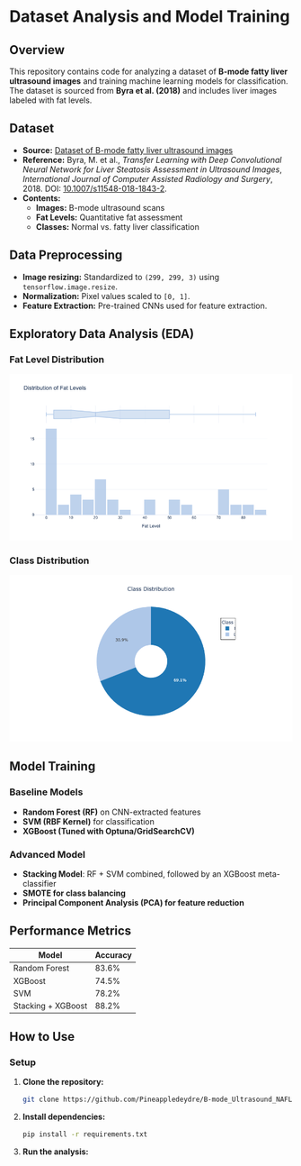 # Dataset Analysis and Model Training

## Overview
This repository contains code for analyzing a dataset of **B-mode fatty liver ultrasound images** and training machine learning models for classification. The dataset is sourced from **Byra et al. (2018)** and includes liver images labeled with fat levels.

## Dataset
- **Source:** [Dataset of B-mode fatty liver ultrasound images](https://www.kaggle.com/datasets/shanecandoit/dataset-of-b-mode-fatty-liver-ultrasound-images)
- **Reference:** Byra, M. et al., *Transfer Learning with Deep Convolutional Neural Network for Liver Steatosis Assessment in Ultrasound Images*, *International Journal of Computer Assisted Radiology and Surgery*, 2018. DOI: [10.1007/s11548-018-1843-2](https://doi.org/10.1007/s11548-018-1843-2).
- **Contents:**
  - **Images:** B-mode ultrasound scans
  - **Fat Levels:** Quantitative fat assessment
  - **Classes:** Normal vs. fatty liver classification

## Data Preprocessing
- **Image resizing:** Standardized to `(299, 299, 3)` using `tensorflow.image.resize`.
- **Normalization:** Pixel values scaled to `[0, 1]`.
- **Feature Extraction:** Pre-trained CNNs used for feature extraction.

## Exploratory Data Analysis (EDA)
### Fat Level Distribution
![Fat Level Distribution](assets/fat_level_histogram.png)

### Class Distribution
![Class Distribution](assets/class_distribution_piechart.png)

## Model Training
### Baseline Models
- **Random Forest (RF)** on CNN-extracted features
- **SVM (RBF Kernel)** for classification
- **XGBoost (Tuned with Optuna/GridSearchCV)**

### Advanced Model
- **Stacking Model**: RF + SVM combined, followed by an XGBoost meta-classifier
- **SMOTE for class balancing**
- **Principal Component Analysis (PCA) for feature reduction**

## Performance Metrics
| Model              | Accuracy |
|--------------------|----------|
| Random Forest     | 83.6%    |
| XGBoost          | 74.5%    |
| SVM              | 78.2%    |
| Stacking + XGBoost | 88.2%    |

## How to Use
### Setup
1. **Clone the repository:**
   ```sh
   git clone https://github.com/Pineappledeydre/B-mode_Ultrasound_NAFLD.git
   ```
2. **Install dependencies:**
   ```sh
   pip install -r requirements.txt
   ```
3. **Run the analysis:**
